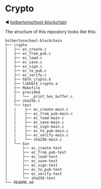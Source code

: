 # Crypto

:arrow_backward: [holbertonschool-blockchain](https://github.com/GabrielAbdul/holbertonschool-blockchain)

The structure of this repostory looks like this:
```
holbertonschool-blockchain
├── crypto
│   ├── ec_create.c
│   ├── ec_from_pub.c
│   ├── ec_load.c
│   ├── ec_save.c
│   ├── ec_sign.c
│   ├── ec_to_pub.c
│   ├── ec_verify.c
│   ├── hblk_crypto.h
│   ├── libhblk_crypto.a
│   ├── Makefile
│   ├── provided
│   │   └── _print_hex_buffer.c
│   ├── sha256.c
│   └── test
│   |    ├── ec_create-main.c
│   |    ├── ec_from_pub-main.c
│   |    ├── ec_load-main.c
│   |    ├── ec_save-main.c
│   |    ├── ec_sign-main.c
│   |    ├── ec_to_pub-main.c
│   |    ├── ec_verify-main.c
│   |    └── sha256-main.c
|   └── bin
│       ├── ec_create-test
│       ├── ec_from_pub-test
│       ├── ec_load-test
│       ├── ec_save-test
│       ├── ec_sign-test
│       ├── ec_to_pub-test
│       ├── ec_verify-test
│       └── sha256-test
└── README.md
```
